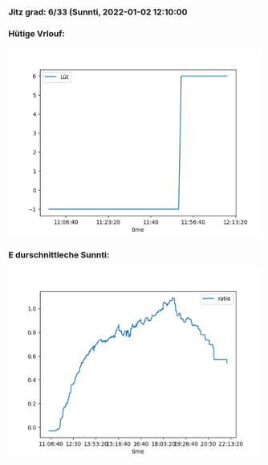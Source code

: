 ### Jitz grad: 6/33 (Sunnti, 2022-01-02 12:10:00

### Hütige Vrlouf:
![Graph](Today.png)

### E durschnittleche Sunnti:
![Graph](Sunnti.png)